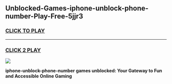 
## Unblocked-Games-iphone-unblock-phone-number-Play-Free-5jjr3
<h3>
<a href="https://premium76.site?title=iphone-unblock-phone-number&ref=21A">CLICK TO PLAY</a></h3>
<hr>

<h3>
<a href="https://premium76.site?title=iphone-unblock-phone-number&ref=21A">CLICK 2 PLAY</a>
  
</h3>

<a href="https://premium76.site?title=iphone-unblock-phone-number&ref=21A"><img src="https://clearcache.store/games.png"></a>


**iphone-unblock-phone-number games unblocked: Your Gateway to Fun and Accessible Online Gaming**
